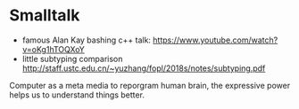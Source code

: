 # Smalltalk

- famous Alan Kay bashing c++ talk: https://www.youtube.com/watch?v=oKg1hTOQXoY
- little subtyping comparison http://staff.ustc.edu.cn/~yuzhang/fopl/2018s/notes/subtyping.pdf

Computer as a meta media to reporgram human brain, the expressive power helps us to understand things better.

